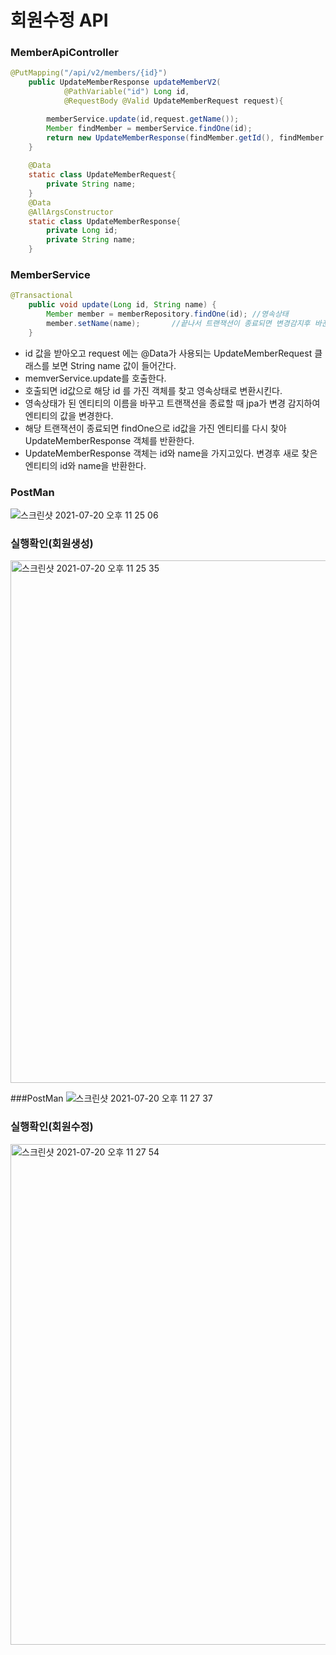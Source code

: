 # 회원수정 API

### MemberApiController
~~~ java
@PutMapping("/api/v2/members/{id}")
    public UpdateMemberResponse updateMemberV2(
            @PathVariable("id") Long id,
            @RequestBody @Valid UpdateMemberRequest request){

        memberService.update(id,request.getName());
        Member findMember = memberService.findOne(id);
        return new UpdateMemberResponse(findMember.getId(), findMember.getName());
    }
    
    @Data
    static class UpdateMemberRequest{
        private String name;
    }
    @Data
    @AllArgsConstructor
    static class UpdateMemberResponse{
        private Long id;
        private String name;
    }
~~~
### MemberService
~~~java
@Transactional
    public void update(Long id, String name) {
        Member member = memberRepository.findOne(id); //영속상태
        member.setName(name);       //끝나서 트랜잭션이 종료되면 변경감지후 바꾼다.
    }
~~~
+ id 값을 받아오고 request 에는 @Data가 사용되는 UpdateMemberRequest 클래스를 보면 String name 값이 들어간다.
+ memverService.update를 호출한다.
+ 호출되면 id값으로 해당 id 를 가진 객체를 찾고 영속상태로 변환시킨다.
+ 영속상태가 된 엔티티의 이름을 바꾸고 트랜잭션을 종료할 때 jpa가 변경 감지하여 엔티티의 값을 변경한다.
+ 해당 트랜잭션이 종료되면 findOne으로 id값을 가진 엔티티를 다시 찾아 UpdateMemberResponse 객체를 반환한다.
+ UpdateMemberResponse 객체는 id와 name을 가지고있다. 변경후 새로 찾은 엔티티의 id와 name을 반환한다.

### PostMan

![스크린샷 2021-07-20 오후 11 25 06](https://user-images.githubusercontent.com/61412496/126341193-8f7c8946-8ec5-4e02-a450-c9eb44edd4fc.png)
### 실행확인(회원생성)
<img width="836" alt="스크린샷 2021-07-20 오후 11 25 35" src="https://user-images.githubusercontent.com/61412496/126341283-31e0f9c0-0192-4fb6-bd77-b479b47b7598.png">

###PostMan
![스크린샷 2021-07-20 오후 11 27 37](https://user-images.githubusercontent.com/61412496/126341691-139e7eb0-682b-4056-9fe9-2a6282fd6da0.png)
### 실행확인(회원수정)
<img width="801" alt="스크린샷 2021-07-20 오후 11 27 54" src="https://user-images.githubusercontent.com/61412496/126341735-6252134e-4509-4535-94f6-bf92125b4465.png">